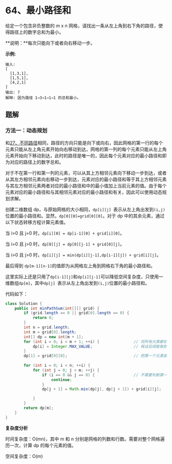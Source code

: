 # 64、最小路径和

给定一个包含非负整数的 *m* x *n* 网格，请找出一条从左上角到右下角的路径，使得路径上的数字总和为最小。

**说明：**每次只能向下或者向右移动一步。

**示例:**

```
输入:
[
  [1,3,1],
  [1,5,1],
  [4,2,1]
]
输出: 7
解释: 因为路径 1→3→1→1→1 的总和最小。
```



## 题解

### 方法一：动态规划

和[27、不同路径](27、不同路径)相同，路径的方向只能是向下或向右，因此网格的第一行的每个元素只能从左上角元素开始向右移动到达，网格的第一列的每个元素只能从左上角元素开始向下移动到达，此时的路径是唯一的，因此每个元素对应的最小路径和即为对应的路径上的数字总和。

对于不在第一行和第一列的元素，可以从其上方相邻元素向下移动一步到达，或者从其左方相邻元素向右移动一步到达，元素对应的最小路径和等于其上方相邻元素与其左方相邻元素两者对应的最小路径和中的最小值加上当前元素的值。由于每个元素对应的最小路径和与其相邻元素对应的最小路径和有关，因此可以使用动态规划求解。

创建二维数组 dp，与原始网格的大小相同，`dp[i][j] `表示从左上角出发到`(i,j)`位置的最小路径和。显然，`dp[0][0]=grid[0][0]`。对于 dp 中的其余元素，通过以下状态转移方程计算元素值。

当 i>0 且 j=0 时，`dp[i][0] = dp[i-1][0] + grid[i][0]`。

当 i=0 且 j>0 时，`dp[0][j] = dp[0][j-1] + grid[0][j]`。

当 i>0 且 j>0  时，`dp[i][j] = min(dp[i][j-1],dp[i-1][j]) + grid[i][j]`。

最后得到 `dp[m-1][n-1]`的值即为从网格左上角到网格右下角的最小路径和。

这里实际上还是只用了`dp[i-1][j]`和`dp[i][j-1]`可以降低空间复杂度，只使用一维数组`dp[m]`，其中`dp[j] `表示从左上角出发到`(i,j)`位置的最小路径和。

代码如下：

```java
class Solution {
    public int minPathSum(int[][] grid) {
        if (grid.length == 0 || grid[0].length == 0) {
            return 0;
        }
        int n = grid.length;
        int m = grid[0].length;
        int[] dp = new int[m + 1];
        for (int i = 0; i < m + 1; ++i) {				// 将所有元素都初始化为Integer.MAX_VALUE
            dp[i] = Integer.MAX_VALUE;					// 保证后续能取到最小
        }
        dp[1] = grid[0][0];								// 把第一个元素放进来
        
        for (int i = 0; i < n; ++i) {
            for (int j = 0; j < m; ++j) {
                if (i == 0 && j == 0) {					// 不需要判断第一个元素
                    continue;
                }
                dp[j + 1] = Math.min(dp[j], dp[j + 1]) + grid[i][j];

            }
        }
        return dp[m];
    }
}
```

**复杂度分析**

时间复杂度：O(mn)，其中 m 和 n 分别是网格的列数和行数。需要对整个网格遍历一次，计算 dp 的每个元素的值。

空间复杂度：O(m)

